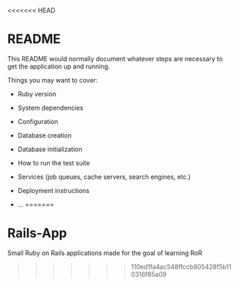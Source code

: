 <<<<<<< HEAD
# README

This README would normally document whatever steps are necessary to get the
application up and running.

Things you may want to cover:

* Ruby version

* System dependencies

* Configuration

* Database creation

* Database initialization

* How to run the test suite

* Services (job queues, cache servers, search engines, etc.)

* Deployment instructions

* ...
=======
# Rails-App
Small Ruby on Rails applications made for the goal of learning RoR
>>>>>>> 110ed1fa4ac548ffccb805428f5b110316f85a09
